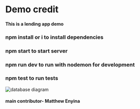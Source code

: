# Demo credit

#### This is a lending app demo

### npm install or i to install dependencies

### npm start to start server

### npm run dev to run with nodemon for development

### npm test to run tests

![database diagram](https://drive.google.com/file/d/1rg20eOiQBmdo1fa8d9ajeQpfgghqcymG/view?usp=share_link)

#### main contributor- Matthew Enyina

